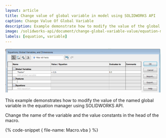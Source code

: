 ```yaml
---
layout: article
title: Change value of global variable in model using SOLIDWORKS API
caption: Change Value Of Global Variable
description: Example demonstrate how to modify the value of the global variable by name in the equation manager
image: /solidworks-api/document/change-global-variable-value/equation-manager-global-variable.png
labels: [equation, variable]
---
```

![Equation Manager with Global Variable](equation-manager-global-variable.png)

This example demonstrates how to modify the value of the named global variable in the equation manager using SOLIDWORKS API.

Change the name of the variable and the value constants in the head of the macro.

{% code-snippet { file-name: Macro.vba } %}
